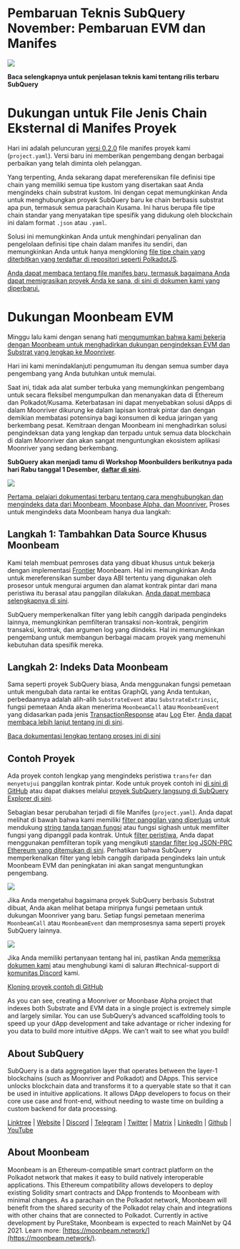 # Pembaruan Teknis SubQuery November: Pembaruan EVM dan Manifes

![](https://miro.medium.com/max/1400/1*q9GErDrvAyacOPm97krV6Q.png)

**Baca selengkapnya untuk penjelasan teknis kami tentang rilis terbaru SubQuery**

# Dukungan untuk File Jenis Chain Eksternal di Manifes Proyek

Hari ini adalah peluncuran [versi 0.2.0](https://doc.subquery.network/create/manifest/) file manifes proyek kami (`project.yaml`). Versi baru ini memberikan pengembang dengan berbagai perbaikan yang telah diminta oleh pelanggan.

Yang terpenting, Anda sekarang dapat mereferensikan file definisi tipe chain yang memiliki semua tipe kustom yang disertakan saat Anda mengindeks chain substrat kustom. Ini dengan cepat memungkinkan Anda untuk menghubungkan proyek SubQuery baru ke chain berbasis substrat apa pun, termasuk semua parachain Kusama. Ini harus berupa file tipe chain standar yang menyatakan tipe spesifik yang didukung oleh blockchain ini dalam format `.json` atau `.yaml`.

Solusi ini memungkinkan Anda untuk menghindari penyalinan dan pengelolaan definisi tipe chain dalam manifes itu sendiri, dan memungkinkan Anda untuk hanya mengkloning [file tipe chain yang diterbitkan yang terdaftar di repositori seperti PolkadotJS](https://github.com/polkadot-js/apps/tree/master/packages/apps-config/src/api/spec).

[Anda dapat membaca tentang file manifes baru, termasuk bagaimana Anda dapat memigrasikan proyek Anda ke sana, di sini di dokumen kami yang diperbarui.](https://doc.subquery.network/create/manifest/)

# Dukungan Moonbeam EVM

Minggu lalu kami dengan senang hati [mengumumkan bahwa kami bekerja dengan Moonbeam untuk menghadirkan dukungan pengindeksan EVM dan Substrat yang lengkap ke Moonriver](https://subquery.medium.com/subquery-adds-ethereum-virtual-machine-evm-functionality-in-integration-with-moonbeam-and-ddbcdf0fd8ff).

Hari ini kami menindaklanjuti pengumuman itu dengan semua sumber daya pengembang yang Anda butuhkan untuk memulai.

Saat ini, tidak ada alat sumber terbuka yang memungkinkan pengembang untuk secara fleksibel mengumpulkan dan menanyakan data di Ethereum dan Polkadot/Kusama. Keterbatasan ini dapat menyebabkan solusi dApps di dalam Moonriver dikurung ke dalam lapisan kontrak pintar dan dengan demikian membatasi potensinya bagi konsumen di kedua jaringan yang berkembang pesat. Kemitraan dengan Moonbeam ini menghadirkan solusi pengindeksan data yang lengkap dan terpadu untuk semua data blockchain di dalam Moonriver dan akan sangat menguntungkan ekosistem aplikasi Moonriver yang sedang berkembang.

**SubQuery akan menjadi tamu di Workshop Moonbuilders berikutnya pada hari Rabu tanggal 1 Desember,** [**daftar di sini**](https://www.crowdcast.io/e/moonbuilders-ws/10)**.**

![](https://miro.medium.com/max/600/1*AET6Ek_PqFDRoc29Jiitnw.gif)

[Pertama, pelajari dokumentasi terbaru tentang cara menghubungkan dan mengindeks data dari Moonbeam, Moonbase Alpha, dan Moonriver.](https://doc.subquery.network/create/moonbeam/) Proses untuk mengindeks data Moonbeam hanya dua langkah:

## Langkah 1: Tambahkan Data Source Khusus Moonbeam

Kami telah membuat pemroses data yang dibuat khusus untuk bekerja dengan implementasi [Frontier](https://github.com/paritytech/frontier) Moonbeam. Hal ini memungkinkan Anda untuk mereferensikan sumber daya ABI tertentu yang digunakan oleh prosesor untuk mengurai argumen dan alamat kontrak pintar dari mana peristiwa itu berasal atau panggilan dilakukan. [Anda dapat membaca selengkapnya di sini](https://doc.subquery.network/create/moonbeam/#data-source-spec).

SubQuery memperkenalkan filter yang lebih canggih daripada pengindeks lainnya, memungkinkan pemfilteran transaksi non-kontrak, pengirim transaksi, kontrak, dan argumen log yang diindeks. Hal ini memungkinkan pengembang untuk membangun berbagai macam proyek yang memenuhi kebutuhan data spesifik mereka.

## Langkah 2: Indeks Data Moonbeam

Sama seperti proyek SubQuery biasa, Anda menggunakan fungsi pemetaan untuk mengubah data rantai ke entitas GraphQL yang Anda tentukan, perbedaannya adalah alih-alih `SubstrateEvent` atau `SubstrateExtrinsic`, fungsi pemetaan Anda akan menerima `MoonbeamCall` atau `MoonbeamEvent` yang didasarkan pada jenis [TransactionResponse](https://docs.ethers.io/v5/api/providers/types/#providers-TransactionResponse) atau [Log](https://docs.ethers.io/v5/api/providers/types/#providers-Log) Eter. [Anda dapat membaca lebih lanjut tentang ini di sini](https://doc.subquery.network/create/moonbeam/#moonbeamcall).

[Baca dokumentasi lengkap tentang proses ini di sini](https://doc.subquery.network/create/moonbeam/#moonbeamcall)

## Contoh Proyek

Ada proyek contoh lengkap yang mengindeks peristiwa `transfer` dan `menyetujui` panggilan kontrak pintar. Kode untuk proyek contoh ini [di sini di GitHub](https://github.com/subquery/tutorials-moonriver-evm-starter) atau dapat diakses melalui [proyek SubQuery langsung di SubQuery Explorer di sini](https://explorer.subquery.network/subquery/subquery/moonriver-evm-starter-project).

Sebagian besar perubahan terjadi di file Manifes (`project.yaml`). Anda dapat melihat di bawah bahwa kami memiliki [filter panggilan yang diperluas](https://doc.subquery.network/create/moonbeam/#call-filters) untuk mendukung [string tanda tangan fungsi](https://docs.ethers.io/v5/api/utils/abi/fragments/#FunctionFragment) atau fungsi sighash untuk memfilter fungsi yang dipanggil pada kontrak. Untuk [filter peristiwa](https://doc.subquery.network/create/moonbeam/#event-filters), Anda dapat menggunakan pemfilteran topik yang mengikuti [standar filter log JSON-PRC Ethereum yang ditemukan di sini](https://docs.ethers.io/v5/concepts/events/). Perhatikan bahwa SubQuery memperkenalkan filter yang lebih canggih daripada pengindeks lain untuk Moonbeam EVM dan peningkatan ini akan sangat menguntungkan pengembang.

![](https://miro.medium.com/max/700/1*4JRHItnILfCie4FT6sYLEA.png)

Jika Anda mengetahui bagaimana proyek SubQuery berbasis Substrat dibuat, Anda akan melihat betapa miripnya fungsi pemetaan untuk dukungan Moonriver yang baru. Setiap fungsi pemetaan menerima `MoonbeamCall` atau `MoonbeamEvent` dan memprosesnya sama seperti proyek SubQuery lainnya.

![](https://miro.medium.com/max/700/1*k4_uJYYCsTnPRRJ7avq2WA.png)

Jika Anda memiliki pertanyaan tentang hal ini, pastikan Anda [memeriksa dokumen kami](https://doc.subquery.network/create/moonbeam) atau menghubungi kami di saluran #technical-support di [komunitas Discord](https://discord.com/invite/subquery) kami.

[Kloning proyek contoh di GitHub](https://github.com/subquery/tutorials-moonriver-evm-starter)

As you can see, creating a Moonriver or Moonbase Alpha project that indexes both Substrate and EVM data in a single project is extremely simple and largely similar. You can use SubQuery’s advanced scaffolding tools to speed up your dApp development and take advantage or richer indexing for you data to build more intuitive dApps. We can’t wait to see what you build!

## About SubQuery

SubQuery is a data aggregation layer that operates between the layer-1 blockchains (such as Moonriver and Polkadot) and DApps. This service unlocks blockchain data and transforms it to a queryable state so that it can be used in intuitive applications. It allows DApp developers to focus on their core use case and front-end, without needing to waste time on building a custom backend for data processing.

​​[Linktree](https://linktr.ee/subquerynetwork) | [Website](https://subquery.network/) | [Discord](https://discord.com/invite/78zg8aBSMG) | [Telegram](https://t.me/subquerynetwork) | [Twitter](https://twitter.com/subquerynetwork) | [Matrix](https://matrix.to/#/#subquery:matrix.org) | [LinkedIn](https://www.linkedin.com/company/subquery) | [Github](https://github.com/subquery/subql) | [YouTube](https://www.youtube.com/channel/UCi1a6NUUjegcLHDFLr7CqLw)

## About Moonbeam

Moonbeam is an Ethereum-compatible smart contract platform on the Polkadot network that makes it easy to build natively interoperable applications. This Ethereum compatibility allows developers to deploy existing Solidity smart contracts and DApp frontends to Moonbeam with minimal changes. As a parachain on the Polkadot network, Moonbeam will benefit from the shared security of the Polkadot relay chain and integrations with other chains that are connected to Polkadot. Currently in active development by PureStake, Moonbeam is expected to reach MainNet by Q4 2021. Learn more: [https://moonbeam.network/](https://moonbeam.network/).
